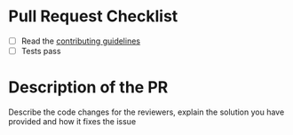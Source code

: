 # Pull Request Checklist

- [ ] Read the [contributing guidelines](../blob/master/docs/CONTRIBUTING.md)
- [ ] Tests pass

# Description of the PR

Describe the code changes for the reviewers, explain the solution you have provided and how it fixes the issue
